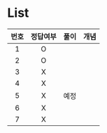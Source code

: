 # List
|번호|정답여부|풀이|개념|
|:---:|:---:|:---:|:---:|
|1|O|||
|2|O|||
|3|X|||
|4|X|||
|5|X|예정||
|6|X|||
|7|X|||
  
